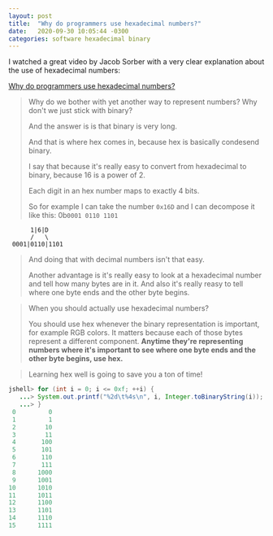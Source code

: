 ```yaml
---
layout: post
title:  "Why do programmers use hexadecimal numbers?"
date:   2020-09-30 10:05:44 -0300
categories: software hexadecimal binary
---
```


I watched a great video by Jacob Sorber with a very clear explanation about the use of hexadecimal numbers:

[Why do programmers use hexadecimal numbers?](https://www.youtube.com/watch?v=dPxCGlW9lfM)

>Why do we bother with yet another way to represent numbers? Why don't we just stick with binary?
>
>And the answer is is that binary is very long.
>
>And that is where hex comes in, because hex is basically condesend binary.
>
>I say that because it's really easy to convert from hexadecimal to binary, because 16 is a power of 2.
>
>Each digit in an hex number maps to exactly 4 bits.
>
>So for example I can take the number `0x16D` and I can decompose it like this: 0b`0001 0110 1101`

```
      1|6|D
	  /   \ 
 0001|0110|1101
```

>And doing that with decimal numbers isn't that easy.
>
>Another advantage is it's really easy to look at a hexadecimal number and tell how many bytes are in it. And also it's really reasy to tell where one byte ends and the other byte begins.

>When you should actually use hexadecimal numbers?
>
>You should use hex whenever the binary representation is important, for example RGB colors. It matters because each of those bytes represent a different component. **Anytime they're representing numbers where it's important to see where one byte ends and the other byte begins, use hex.**

>Learning hex well is going to save you a ton of time!

```java
jshell> for (int i = 0; i <= 0xf; ++i) {
   ...> System.out.printf("%2d\t%4s\n", i, Integer.toBinaryString(i));
   ...> }
 0         0
 1         1
 2        10
 3        11
 4       100
 5       101
 6       110
 7       111
 8      1000
 9      1001
10      1010
11      1011
12      1100
13      1101
14      1110
15      1111
```
